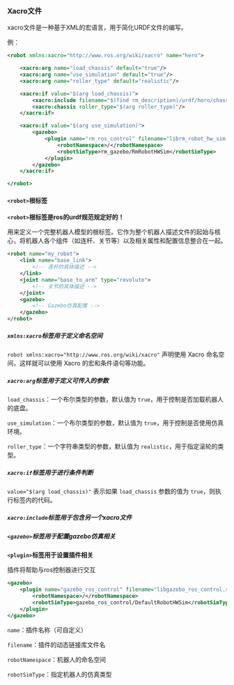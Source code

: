 ### Xacro文件

xacro文件是一种基于XML的宏语言，用于简化URDF文件的编写。

例：

```xml
<robot xmlns:xacro="http://www.ros.org/wiki/xacro" name="hero">

    <xacro:arg name="load_chassis" default="true"/>
    <xacro:arg name="use_simulation" default="true"/>
    <xacro:arg name="roller_type" default="realistic"/>

    <xacro:if value="$(arg load_chassis)">
        <xacro:include filename="$(find rm_description)/urdf/hero/chassis.urdf.xacro"/>
        <xacro:chassis roller_type="$(arg roller_type)"/>
    </xacro:if>

    <xacro:if value="$(arg use_simulation)">
        <gazebo>
            <plugin name="rm_ros_control" filename="librm_robot_hw_sim.so">
                <robotNamespace>/</robotNamespace>
                <robotSimType>rm_gazebo/RmRobotHWSim</robotSimType>
            </plugin>
        </gazebo>
    </xacro:if>

</robot>
```

#### `<robot>`根标签

​								**`<robot>`根标签是ros的urdf规范规定好的！**

用来定义一个完整机器人模型的根标签。它作为整个机器人描述文件的起始与核心，将机器人各个组件（如连杆、关节等）以及相关属性和配置信息整合在一起。

```xml
<robot name="my_robot">
    <link name="base_link">
        <!-- 连杆的具体描述 -->
    </link>
    <joint name="base_to_arm" type="revolute">
        <!-- 关节的具体描述 -->
    </joint>
    <gazebo>
        <!-- Gazebo仿真配置 -->
    </gazebo>
</robot>
```





##### `xmlns:xacro`标签用于定义命名空间

`robot xmlns:xacro="http://www.ros.org/wiki/xacro"` 声明使用 Xacro 命名空间，这样就可以使用 Xacro 的宏和条件语句等功能。

##### `xacro:arg`标签用于定义可传入的参数

`load_chassis`：一个布尔类型的参数，默认值为 `true`，用于控制是否加载机器人的底盘。

`use_simulation`：一个布尔类型的参数，默认值为 `true`，用于控制是否使用仿真环境。

`roller_type`：一个字符串类型的参数，默认值为 `realistic`，用于指定滚轮的类型。

##### `xacro:if`标签用于进行条件判断

`value="$(arg load_chassis)"` 表示如果 `load_chassis` 参数的值为 `true`，则执行标签内的代码。

##### `xacro:include`标签用于包含另一个xacro文件



##### `<gazebo>`标签用于配置gazebo仿真相关

**`<plugin>`标签用于设置插件相关**

插件将帮助与ros控制器进行交互

```xml
<gazebo>
    <plugin name="gazebo_ros_control" filename="libgazebo_ros_control.so">
        <robotNamespace>/</robotNamespace>
        <robotSimType>gazebo_ros_control/DefaultRobotHWSim</robotSimType>
    </plugin>
</gazebo>
```

`name`：插件名称（可自定义）

`filename`：插件的动态链接库文件名

`robotNamespace`：机器人的命名空间

`robotSimType`：指定机器人的仿真类型

